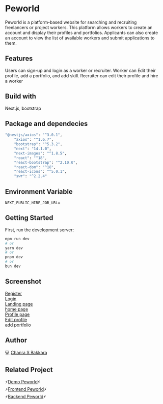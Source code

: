 
# Peworld
Peworld is a platform-based website for searching and recruiting freelancers or project workers. This platform allows workers to create an account and display their profiles and portfolios. Applicants can also create an account to view the list of available workers and submit applications to them.

## Features
Users can sign-up and login as a worker or recruiter. Worker can Edit their profile, add a portfolio, and add skill.
Recruiter can edit their profile and hire a worker

## Build with
Next.js, bootstrap

## Package and dependecies
```bash
"@nestjs/axios": "^3.0.1",
    "axios": "^1.6.7",
    "bootstrap": "^5.3.2",
    "next": "14.1.0",
    "next-images": "^1.8.5",
    "react": "^18",
    "react-bootstrap": "^2.10.0",
    "react-dom": "^18",
    "react-icons": "^5.0.1",
    "swr": "^2.2.4"
```
## Environment Variable
```dash
NEXT_PUBLIC_HIRE_JOB_URL=
```
## Getting Started

First, run the development server:

```bash
npm run dev
# or
yarn dev
# or
pnpm dev
# or
bun dev
```

## Screenshot
[Register](https://private-user-images.githubusercontent.com/151555550/307235547-0968077a-0920-43af-b917-00d1017dc9a8.png?jwt=eyJhbGciOiJIUzI1NiIsInR5cCI6IkpXVCJ9.eyJpc3MiOiJnaXRodWIuY29tIiwiYXVkIjoicmF3LmdpdGh1YnVzZXJjb250ZW50LmNvbSIsImtleSI6ImtleTUiLCJleHAiOjE3MDg2NjkyNTksIm5iZiI6MTcwODY2ODk1OSwicGF0aCI6Ii8xNTE1NTU1NTAvMzA3MjM1NTQ3LTA5NjgwNzdhLTA5MjAtNDNhZi1iOTE3LTAwZDEwMTdkYzlhOC5wbmc_WC1BbXotQWxnb3JpdGhtPUFXUzQtSE1BQy1TSEEyNTYmWC1BbXotQ3JlZGVudGlhbD1BS0lBVkNPRFlMU0E1M1BRSzRaQSUyRjIwMjQwMjIzJTJGdXMtZWFzdC0xJTJGczMlMkZhd3M0X3JlcXVlc3QmWC1BbXotRGF0ZT0yMDI0MDIyM1QwNjE1NTlaJlgtQW16LUV4cGlyZXM9MzAwJlgtQW16LVNpZ25hdHVyZT00OWMxMGUzMWNmNDk1MDkwYzdkNTYyZTUyNDZlYjhhNzc3ZTE5ZDZlYzIwZmNhYzhiYmIyYTc5NzQ0YjI3NDE5JlgtQW16LVNpZ25lZEhlYWRlcnM9aG9zdCZhY3Rvcl9pZD0wJmtleV9pZD0wJnJlcG9faWQ9MCJ9.IY0NsPQh2f7h1lbuNFGY3t4d2tgtwIQ6Qn4ZJiO2DZU) <br>
[Login](https://private-user-images.githubusercontent.com/151555550/307235602-36a617f5-aa6f-43c0-adba-93f2062c6070.png?jwt=eyJhbGciOiJIUzI1NiIsInR5cCI6IkpXVCJ9.eyJpc3MiOiJnaXRodWIuY29tIiwiYXVkIjoicmF3LmdpdGh1YnVzZXJjb250ZW50LmNvbSIsImtleSI6ImtleTUiLCJleHAiOjE3MDg2Njk0ODUsIm5iZiI6MTcwODY2OTE4NSwicGF0aCI6Ii8xNTE1NTU1NTAvMzA3MjM1NjAyLTM2YTYxN2Y1LWFhNmYtNDNjMC1hZGJhLTkzZjIwNjJjNjA3MC5wbmc_WC1BbXotQWxnb3JpdGhtPUFXUzQtSE1BQy1TSEEyNTYmWC1BbXotQ3JlZGVudGlhbD1BS0lBVkNPRFlMU0E1M1BRSzRaQSUyRjIwMjQwMjIzJTJGdXMtZWFzdC0xJTJGczMlMkZhd3M0X3JlcXVlc3QmWC1BbXotRGF0ZT0yMDI0MDIyM1QwNjE5NDVaJlgtQW16LUV4cGlyZXM9MzAwJlgtQW16LVNpZ25hdHVyZT0zMDgzYzEwMmRhNWQ3OWViNjhmODVjNzczZGI3N2Q0OTJmZGJjYjUwNzgwY2VhN2YwYTkzMTc2ZjUzNmZmZjMzJlgtQW16LVNpZ25lZEhlYWRlcnM9aG9zdCZhY3Rvcl9pZD0wJmtleV9pZD0wJnJlcG9faWQ9MCJ9.RD5gVHEN6637mQLHQQv_jlu27QaIHUHInAEK-ANJozk) <br>
[Landing page](https://private-user-images.githubusercontent.com/151555550/307235623-14c2c7cd-48d9-4e83-8d6f-1a8eda15803c.png?jwt=eyJhbGciOiJIUzI1NiIsInR5cCI6IkpXVCJ9.eyJpc3MiOiJnaXRodWIuY29tIiwiYXVkIjoicmF3LmdpdGh1YnVzZXJjb250ZW50LmNvbSIsImtleSI6ImtleTUiLCJleHAiOjE3MDg2Njk0ODUsIm5iZiI6MTcwODY2OTE4NSwicGF0aCI6Ii8xNTE1NTU1NTAvMzA3MjM1NjIzLTE0YzJjN2NkLTQ4ZDktNGU4My04ZDZmLTFhOGVkYTE1ODAzYy5wbmc_WC1BbXotQWxnb3JpdGhtPUFXUzQtSE1BQy1TSEEyNTYmWC1BbXotQ3JlZGVudGlhbD1BS0lBVkNPRFlMU0E1M1BRSzRaQSUyRjIwMjQwMjIzJTJGdXMtZWFzdC0xJTJGczMlMkZhd3M0X3JlcXVlc3QmWC1BbXotRGF0ZT0yMDI0MDIyM1QwNjE5NDVaJlgtQW16LUV4cGlyZXM9MzAwJlgtQW16LVNpZ25hdHVyZT02N2VjYzIxMWJhYjQ4YThjNzNiYWU2YWNmZjBjOWM4ZjVhYmExOTI1ODk5ZDlhM2IzNjU3MGQ2NTIxMGU0YzRiJlgtQW16LVNpZ25lZEhlYWRlcnM9aG9zdCZhY3Rvcl9pZD0wJmtleV9pZD0wJnJlcG9faWQ9MCJ9.OX4M9B9Lhhw45FzkfhuYndocU6srLwKQdoM1I2u0ITA) <br>
[home page](https://private-user-images.githubusercontent.com/151555550/307235698-73d51cd0-1be9-4d76-97ba-6a9129a5c3cb.png?jwt=eyJhbGciOiJIUzI1NiIsInR5cCI6IkpXVCJ9.eyJpc3MiOiJnaXRodWIuY29tIiwiYXVkIjoicmF3LmdpdGh1YnVzZXJjb250ZW50LmNvbSIsImtleSI6ImtleTUiLCJleHAiOjE3MDg2Njk0ODUsIm5iZiI6MTcwODY2OTE4NSwicGF0aCI6Ii8xNTE1NTU1NTAvMzA3MjM1Njk4LTczZDUxY2QwLTFiZTktNGQ3Ni05N2JhLTZhOTEyOWE1YzNjYi5wbmc_WC1BbXotQWxnb3JpdGhtPUFXUzQtSE1BQy1TSEEyNTYmWC1BbXotQ3JlZGVudGlhbD1BS0lBVkNPRFlMU0E1M1BRSzRaQSUyRjIwMjQwMjIzJTJGdXMtZWFzdC0xJTJGczMlMkZhd3M0X3JlcXVlc3QmWC1BbXotRGF0ZT0yMDI0MDIyM1QwNjE5NDVaJlgtQW16LUV4cGlyZXM9MzAwJlgtQW16LVNpZ25hdHVyZT01NjJlZWJkNzViNDdlNTRiMGI5YjVhYzBmNDUwMmY2N2MwM2E5MDM2OWEzOGU4MGYxZDZkNzdjYWY4MDI5MjdlJlgtQW16LVNpZ25lZEhlYWRlcnM9aG9zdCZhY3Rvcl9pZD0wJmtleV9pZD0wJnJlcG9faWQ9MCJ9.tKxjmQoWDAb-5x7w40jUopoHqpMMHpnt7WAhVzu6uvE) <br>
[Profile page](https://private-user-images.githubusercontent.com/151555550/307235753-347e5b4c-428c-4d23-8183-9970413f6987.png?jwt=eyJhbGciOiJIUzI1NiIsInR5cCI6IkpXVCJ9.eyJpc3MiOiJnaXRodWIuY29tIiwiYXVkIjoicmF3LmdpdGh1YnVzZXJjb250ZW50LmNvbSIsImtleSI6ImtleTUiLCJleHAiOjE3MDg2Njk0ODUsIm5iZiI6MTcwODY2OTE4NSwicGF0aCI6Ii8xNTE1NTU1NTAvMzA3MjM1NzUzLTM0N2U1YjRjLTQyOGMtNGQyMy04MTgzLTk5NzA0MTNmNjk4Ny5wbmc_WC1BbXotQWxnb3JpdGhtPUFXUzQtSE1BQy1TSEEyNTYmWC1BbXotQ3JlZGVudGlhbD1BS0lBVkNPRFlMU0E1M1BRSzRaQSUyRjIwMjQwMjIzJTJGdXMtZWFzdC0xJTJGczMlMkZhd3M0X3JlcXVlc3QmWC1BbXotRGF0ZT0yMDI0MDIyM1QwNjE5NDVaJlgtQW16LUV4cGlyZXM9MzAwJlgtQW16LVNpZ25hdHVyZT1jYTY2MTE5MzcwZjBmN2UwYzI5MDM3NWI4MGJmZmUxYzQxZDdjYjU5YzhmZmYzNzJlYTQ0MzJjMmU4ZTAyOTlmJlgtQW16LVNpZ25lZEhlYWRlcnM9aG9zdCZhY3Rvcl9pZD0wJmtleV9pZD0wJnJlcG9faWQ9MCJ9.ghlC6YSCcefXjgsToFEhoYZb8Y-2Mj8Yu_7ExfDzvQA) <br>
[Edit profile](https://private-user-images.githubusercontent.com/151555550/307235781-9b895716-cb5d-4a59-8f32-cda2783a1e3e.png?jwt=eyJhbGciOiJIUzI1NiIsInR5cCI6IkpXVCJ9.eyJpc3MiOiJnaXRodWIuY29tIiwiYXVkIjoicmF3LmdpdGh1YnVzZXJjb250ZW50LmNvbSIsImtleSI6ImtleTUiLCJleHAiOjE3MDg2Njk0ODUsIm5iZiI6MTcwODY2OTE4NSwicGF0aCI6Ii8xNTE1NTU1NTAvMzA3MjM1NzgxLTliODk1NzE2LWNiNWQtNGE1OS04ZjMyLWNkYTI3ODNhMWUzZS5wbmc_WC1BbXotQWxnb3JpdGhtPUFXUzQtSE1BQy1TSEEyNTYmWC1BbXotQ3JlZGVudGlhbD1BS0lBVkNPRFlMU0E1M1BRSzRaQSUyRjIwMjQwMjIzJTJGdXMtZWFzdC0xJTJGczMlMkZhd3M0X3JlcXVlc3QmWC1BbXotRGF0ZT0yMDI0MDIyM1QwNjE5NDVaJlgtQW16LUV4cGlyZXM9MzAwJlgtQW16LVNpZ25hdHVyZT02MTU4ZjliNmQ5MzQ1ZjQ4ODE4MjkyYjA2YTRkNjIxYWY0MzI3YjQ3MTMyNjI2ZDEzMDNlYzU1MjNjMzgyMWIxJlgtQW16LVNpZ25lZEhlYWRlcnM9aG9zdCZhY3Rvcl9pZD0wJmtleV9pZD0wJnJlcG9faWQ9MCJ9.sM6SEbNiWnfKLtQSsQ1Fqthph8THLYWNjnR7Vb2Mi34) <br>
[add portfolio](https://private-user-images.githubusercontent.com/151555550/307235796-0d6c5225-0533-47b1-bef2-0dac4331c877.png?jwt=eyJhbGciOiJIUzI1NiIsInR5cCI6IkpXVCJ9.eyJpc3MiOiJnaXRodWIuY29tIiwiYXVkIjoicmF3LmdpdGh1YnVzZXJjb250ZW50LmNvbSIsImtleSI6ImtleTUiLCJleHAiOjE3MDg2Njk0ODUsIm5iZiI6MTcwODY2OTE4NSwicGF0aCI6Ii8xNTE1NTU1NTAvMzA3MjM1Nzk2LTBkNmM1MjI1LTA1MzMtNDdiMS1iZWYyLTBkYWM0MzMxYzg3Ny5wbmc_WC1BbXotQWxnb3JpdGhtPUFXUzQtSE1BQy1TSEEyNTYmWC1BbXotQ3JlZGVudGlhbD1BS0lBVkNPRFlMU0E1M1BRSzRaQSUyRjIwMjQwMjIzJTJGdXMtZWFzdC0xJTJGczMlMkZhd3M0X3JlcXVlc3QmWC1BbXotRGF0ZT0yMDI0MDIyM1QwNjE5NDVaJlgtQW16LUV4cGlyZXM9MzAwJlgtQW16LVNpZ25hdHVyZT1hN2E0OGQ5NTUwNGY0YTIxNjNiOTdiNjFlOWQyMWNlZTg5YThjNmRkMzA3ZGQ4Y2Y3ODdlNDBjZjQzN2NlOTkzJlgtQW16LVNpZ25lZEhlYWRlcnM9aG9zdCZhY3Rvcl9pZD0wJmtleV9pZD0wJnJlcG9faWQ9MCJ9.QnfuwtdhMRH2cyTswEfI9O0TnH0VO9imgNrilfCtNx0)
## Author
💻 [Chanra S Bakkara](https://github.com/ChanraSB)

## Related Project
⚡[Demo Peworld](https://next-hire-job.vercel.app/)⚡<br>
⚡[Frontend Peworld](https://github.com/ChanraSB/next-HireJob)⚡<br>
⚡[Backend Peworld](https://github.com/ChanraSB/fwm17-be-peword)⚡
